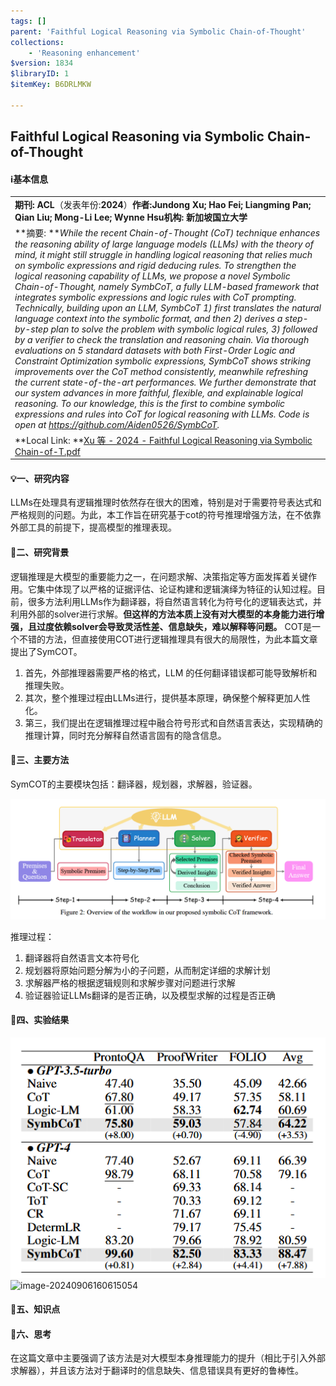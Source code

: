 ```yaml
---
tags: []
parent: 'Faithful Logical Reasoning via Symbolic Chain-of-Thought'
collections:
    - 'Reasoning enhancement'
$version: 1834
$libraryID: 1
$itemKey: B6DRLMKW

---
```

## Faithful Logical Reasoning via Symbolic Chain-of-Thought

#### ℹ️基本信息

|                                                                                                                                                                                                                                                                                                                                                                                                                                                                                                                                                                                                                                                                                                                                                                                                                                                                                                                                                                                                                                                                                                                                                                                                                                                                                                                                                                        |
| ---------------------------------------------------------------------------------------------------------------------------------------------------------------------------------------------------------------------------------------------------------------------------------------------------------------------------------------------------------------------------------------------------------------------------------------------------------------------------------------------------------------------------------------------------------------------------------------------------------------------------------------------------------------------------------------------------------------------------------------------------------------------------------------------------------------------------------------------------------------------------------------------------------------------------------------------------------------------------------------------------------------------------------------------------------------------------------------------------------------------------------------------------------------------------------------------------------------------------------------------------------------------------------------------------------------------------------------------------------------------- |
| **期刊: ACL**（发表年份:**2024**）**作者:**Jundong Xu; Hao Fei; Liangming Pan; Qian Liu; Mong-Li Lee; Wynne Hsu**机构: 新加坡国立大学**                                                                                                                                                                                                                                                                                                                                                                                                                                                                                                                                                                                                                                                                                                                                                                                                                                                                                                                                                                                                                                                                                                                                                                                                                                                   |
| \*\*摘要: \*\**While the recent Chain-of-Thought (CoT) technique enhances the reasoning ability of large language models (LLMs) with the theory of mind, it might still struggle in handling logical reasoning that relies much on symbolic expressions and rigid deducing rules. To strengthen the logical reasoning capability of LLMs, we propose a novel Symbolic Chain-of-Thought, namely SymbCoT, a fully LLM-based framework that integrates symbolic expressions and logic rules with CoT prompting. Technically, building upon an LLM, SymbCoT 1) first translates the natural language context into the symbolic format, and then 2) derives a step-by-step plan to solve the problem with symbolic logical rules, 3) followed by a verifier to check the translation and reasoning chain. Via thorough evaluations on 5 standard datasets with both First-Order Logic and Constraint Optimization symbolic expressions, SymbCoT shows striking improvements over the CoT method consistently, meanwhile refreshing the current state-of-the-art performances. We further demonstrate that our system advances in more faithful, flexible, and explainable logical reasoning. To our knowledge, this is the first to combine symbolic expressions and rules into CoT for logical reasoning with LLMs. Code is open at <https://github.com/Aiden0526/SymbCoT>.* |
| \*\*Local Link: \*\*[Xu 等 - 2024 - Faithful Logical Reasoning via Symbolic Chain-of-T.pdf](zotero://open-pdf/0_T7KQWSJU)                                                                                                                                                                                                                                                                                                                                                                                                                                                                                                                                                                                                                                                                                                                                                                                                                                                                                                                                                                                                                                                                                                                                                                                                                                               |

#### 💡一、研究内容

LLMs在处理具有逻辑推理时依然存在很大的困难，特别是对于需要符号表达式和严格规则的问题。为此，本工作旨在研究基于cot的符号推理增强方法，在不依靠外部工具的前提下，提高模型的推理表现。

#### 📜二、研究背景

逻辑推理是大模型的重要能力之一，在问题求解、决策指定等方面发挥着关键作用。它集中体现了以严格的证据评估、论证构建和逻辑演绎为特征的认知过程。目前，很多方法利用LLMs作为翻译器，将自然语言转化为符号化的逻辑表达式，并利用外部的solver进行求解。**但这样的方法本质上没有对大模型的本身能力进行增强，且过度依赖solver会导致灵活性差、信息缺失，难以解释等问题。** COT是一个不错的方法，但直接使用COT进行逻辑推理具有很大的局限性，为此本篇文章提出了SymCOT。

1.  首先，外部推理器需要严格的格式，LLM 的任何翻译错误都可能导致解析和推理失败。
2.  其次，整个推理过程由LLMs进行，提供基本原理，确保整个解释更加人性化。
3.  第三，我们提出在逻辑推理过程中融合符号形式和自然语言表达，实现精确的推理计算，同时充分解释自然语言固有的隐含信息。

#### 🔬三、主要方法

SymCOT的主要模块包括：翻译器，规划器，求解器，验证器。

![\<img alt="image-20240905173228381" style="zoom: 80%;" data-attachment-key="JV9ZW7MR" src="attachments/JV9ZW7MR.png" ztype="zimage">](attachments/JV9ZW7MR.png)

推理过程：

1.  翻译器将自然语言文本符号化
2.  规划器将原始问题分解为小的子问题，从而制定详细的求解计划
3.  求解器严格的根据逻辑规则和求解步骤对问题进行求解
4.  验证器验证LLMs翻译的是否正确，以及模型求解的过程是否正确

#### 🚩四、实验结果

![\<img alt="image-20240906160541322" style="zoom: 80%;" data-attachment-key="FW9EM5ZR" src="attachments/FW9EM5ZR.png" ztype="zimage">](attachments/FW9EM5ZR.png)![image-20240906160615054](C:%5CUsers%5Cdell%5CDesktop%5CKnowledge-Notes%5C%E6%96%87%E7%8C%AE%E7%AC%94%E8%AE%B0%5C%E8%AE%BA%E6%96%87%E9%98%85%E8%AF%BB%5Cattachments%5Cimage-20240906160615054.png)

#### 📌五、知识点

#### 🔬六、思考

在这篇文章中主要强调了该方法是对大模型本身推理能力的提升（相比于引入外部求解器），并且该方法对于翻译时的信息缺失、信息错误具有更好的鲁棒性。
